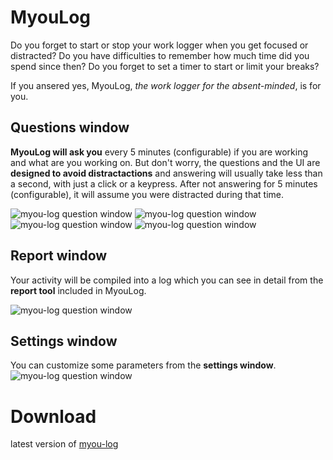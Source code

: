# MyouLog

Do you forget to start or stop your work logger when you get focused or distracted? Do you have difficulties to remember how much time did you spend since then? Do you forget to set a timer to start or limit your breaks?

If you ansered yes, MyouLog, _the work logger for the absent-minded_, is for you.

## Questions window
__MyouLog will ask you__ every 5 minutes (configurable) if you are working and what are you working on. But don't worry, the questions and the UI are __designed to avoid distractactions__ and answering will usually take less than a second, with just a click or a keypress. After not answering for 5 minutes (configurable), it will assume you were distracted during that time.

![myou-log question window](http://pixelements.net/myou/myou-log/screenshots/myou_log_05.png)
![myou-log question window](http://pixelements.net/myou/myou-log/screenshots/myou_log_02.png)
![myou-log question window](http://pixelements.net/myou/myou-log/screenshots/myou_log_00.png)
![myou-log question window](http://pixelements.net/myou/myou-log/screenshots/myou_log_01.png)

## Report window
Your activity will be compiled into a log which you can see in detail from the __report tool__ included in MyouLog.

![myou-log question window](http://pixelements.net/myou/myou-log/screenshots/myou_log_04.png)

## Settings window
You can customize some parameters from the __settings window__. 
![myou-log question window](http://pixelements.net/myou/myou-log/screenshots/myou_log_03.png)

# Download
latest version of [myou-log](https://github.com/myou-engine/myou-log/releases/latest)

